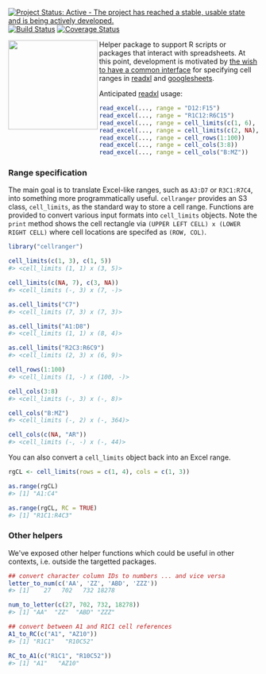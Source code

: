 <!-- README.md is generated from README.Rmd. Please edit that file -->
[![Project Status: Active - The project has reached a stable, usable state and is being actively developed.](http://www.repostatus.org/badges/0.1.0/active.svg)](http://www.repostatus.org/#active) [![Build Status](https://travis-ci.org/jennybc/cellranger.svg?branch=master)](https://travis-ci.org/jennybc/cellranger) [![Coverage Status](https://coveralls.io/repos/jennybc/cellranger/badge.svg?branch=master)](https://coveralls.io/r/jennybc/cellranger?branch=master)

<img src="http://i.imgur.com/RJJy15I.jpg" width="180" height="180" align="left" />

Helper package to support R scripts or packages that interact with spreadsheets. At this point, development is motivated by [the wish to have a common interface](https://github.com/hadley/readxl/issues/8) for specifying cell ranges in [readxl](https://github.com/hadley/readxl) and [googlesheets](https://github.com/jennybc/googlesheets).

Anticipated [readxl](https://github.com/hadley/readxl) usage:

``` r
read_excel(..., range = "D12:F15")
read_excel(..., range = "R1C12:R6C15")
read_excel(..., range = cell_limits(c(1, 6), c(1, 15))
read_excel(..., range = cell_limits(c(2, NA), c(1, NA))
read_excel(..., range = cell_rows(1:100))
read_excel(..., range = cell_cols(3:8))
read_excel(..., range = cell_cols("B:MZ"))
```

### Range specification

The main goal is to translate Excel-like ranges, such as `A3:D7` or `R3C1:R7C4`, into something more programmatically useful. `cellranger` provides an S3 class, `cell_limits`, as the standard way to store a cell range. Functions are provided to convert various input formats into `cell_limits` objects. Note the `print` method shows the cell rectangle via `(UPPER LEFT CELL) x (LOWER RIGHT CELL)` where cell locations are specifed as `(ROW, COL)`.

``` r
library("cellranger")

cell_limits(c(1, 3), c(1, 5))
#> <cell_limits (1, 1) x (3, 5)>

cell_limits(c(NA, 7), c(3, NA))
#> <cell_limits (-, 3) x (7, -)>

as.cell_limits("C7")
#> <cell_limits (7, 3) x (7, 3)>

as.cell_limits("A1:D8")
#> <cell_limits (1, 1) x (8, 4)>

as.cell_limits("R2C3:R6C9")
#> <cell_limits (2, 3) x (6, 9)>

cell_rows(1:100)
#> <cell_limits (1, -) x (100, -)>

cell_cols(3:8)
#> <cell_limits (-, 3) x (-, 8)>

cell_cols("B:MZ")
#> <cell_limits (-, 2) x (-, 364)>

cell_cols(c(NA, "AR"))
#> <cell_limits (-, -) x (-, 44)>
```

You can also convert a `cell_limits` object back into an Excel range.

``` r
rgCL <- cell_limits(rows = c(1, 4), cols = c(1, 3))

as.range(rgCL)
#> [1] "A1:C4"

as.range(rgCL, RC = TRUE)
#> [1] "R1C1:R4C3"
```

### Other helpers

We've exposed other helper functions which could be useful in other contexts, i.e. outside the targetted packages.

``` r
## convert character column IDs to numbers ... and vice versa
letter_to_num(c('AA', 'ZZ', 'ABD', 'ZZZ'))
#> [1]    27   702   732 18278

num_to_letter(c(27, 702, 732, 18278))
#> [1] "AA"  "ZZ"  "ABD" "ZZZ"

## convert between A1 and R1C1 cell references
A1_to_RC(c("A1", "AZ10"))
#> [1] "R1C1"   "R10C52"

RC_to_A1(c("R1C1", "R10C52"))
#> [1] "A1"   "AZ10"
```
